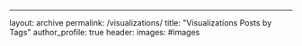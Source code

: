 ---
layout: archive
permalink: /visualizations/
title: "Visualizations Posts by Tags"
author_profile: true
header:
  images: #images
